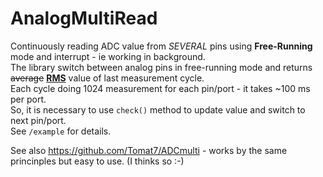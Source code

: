 # AnalogMultiRead

Continuously reading ADC value from *SEVERAL* pins using **Free-Running** mode and interrupt - ie working in background.  
The library switch between analog pins in free-running mode and returns ~~average~~ [**RMS**](https://en.wikipedia.org/wiki/Root_mean_square) value of last measurement cycle.  
Each cycle doing 1024 measurement for each pin/port - it takes ~100 ms per port.  
So, it is necessary to use `check()` method to update value and switch to next pin/port.  
See `/example` for details.

See also https://github.com/Tomat7/ADCmulti - works by the same princinples but easy to use. (I thinks so :-)

